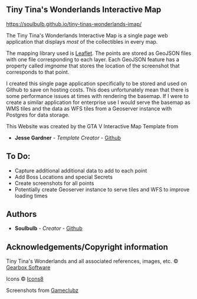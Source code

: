 ## Tiny Tina's Wonderlands Interactive Map
https://soulbulb.github.io/tiny-tinas-wonderlands-imap/

The Tiny Tina's Wonderlands Interactive Map is a single page web application that displays *most* of the collectibles in every map.

The mapping library used is [Leaflet](https://leafletjs.com/). The points are stored as GeoJSON files with one file corresponding to each layer. Each GeoJSON feature has a property called *imgname* that stores the location of the screenshot that corresponds to that point.

I created this single page application specifically to be stored and used on Github to save on hosting costs. This does unfortunately mean that there is some performance issues at times with rendering the basemap. If I were to create a similar application for enterprise use I would serve the basemap as WMS tiles and the data as WFS tiles from a Geoserver instance with Postgres for data storage.

This Website was created by the GTA V Interactive Map Template from 
* **Jesse Gardner** - *Template Creator* - [Github](https://github.com/jgardner117)

## To Do:
* Capture additional additional data to add to each point
* Add Boss Locations and special Secrets
* Create screenshots for all points
* Potentially create Geoserver instance to serve tiles and WFS to improve loading times

## Authors
* **Soulbulb** - *Creator* - [Github](https://github.com/soulbulb)


## Acknowledgements/Copyright information
Tiny Tina's Wonderlands and all associated references, images, etc. &copy; [Gearbox Software](https://www.gearboxsoftware.com)

Icons &copy; [Icons8](https://icons8.com/)

Screenshots from [Gameclubz](https://www.gameclubz.com)
